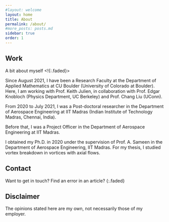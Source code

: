 ```yaml
---
#layout: welcome
layout: home
title: About
permalink: /about/
#more_posts: posts.md
sidebar: true
order: 1
---
```


## Work

A bit about myself
<!{:.faded}>

Since August 2021, I have been a Research Faculty at the Department of Applied Mathematics at CU Boulder (University of Colorado at Boulder). Here, I am working with Prof. Keith Julien, in collaboration with Prof. Edgar Knobloch (Physics Department, UC Berkeley) and Prof. Chang Liu (UConn).

From 2020 to July 2021, I was a Post-doctoral researcher in the Department of Aerospace Engineering at IIT Madras (Indian Institute of Technology Madras, Chennai, India).

Before that, I was a Project Officer in the Department of Aerospace Engineering at IIT Madras.

I obtained my Ph.D. in 2020 under the supervision of Prof. A. Sameen in the Department of Aerospace Engineering, IIT Madras. For my thesis, I studied vortex breakdown in vortices with axial flows.


## Contact

Want to get in touch? Find an error in an article?
{:.faded}


## Disclaimer

The opinions stated here are my own, not necessarily those of my employer.
